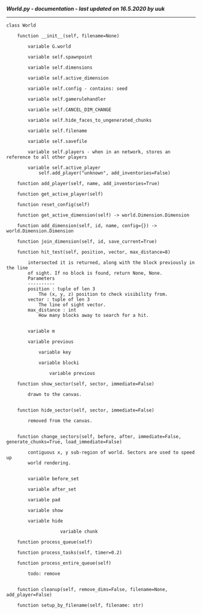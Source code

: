 ***World.py - documentation - last updated on 16.5.2020 by uuk***
___

    class World

        function __init__(self, filename=None)

            variable G.world

            variable self.spawnpoint

            variable self.dimensions

            variable self.active_dimension

            variable self.config - contains: seed

            variable self.gamerulehandler

            variable self.CANCEL_DIM_CHANGE

            variable self.hide_faces_to_ungenerated_chunks

            variable self.filename

            variable self.savefile

            variable self.players - when in an network, stores an reference to all other players

            variable self.active_player
                self.add_player("unknown", add_inventories=False)

        function add_player(self, name, add_inventories=True)

        function get_active_player(self)

        function reset_config(self)

        function get_active_dimension(self) -> world.Dimension.Dimension

        function add_dimension(self, id, name, config={}) -> world.Dimension.Dimension

        function join_dimension(self, id, save_current=True)

        function hit_test(self, position, vector, max_distance=8)
            
            intersected it is returned, along with the block previously in the line
            of sight. If no block is found, return None, None.
            Parameters
            ----------
            position : tuple of len 3
                The (x, y, z) position to check visibility from.
            vector : tuple of len 3
                The line of sight vector.
            max_distance : int
                How many blocks away to search for a hit.


            variable m

            variable previous

                variable key

                variable blocki

                    variable previous

        function show_sector(self, sector, immediate=False)
            
            drawn to the canvas.


        function hide_sector(self, sector, immediate=False)
            
            removed from the canvas.


        function change_sectors(self, before, after, immediate=False, generate_chunks=True, load_immediate=False)
            
            contiguous x, y sub-region of world. Sectors are used to speed up
            world rendering.


            variable before_set

            variable after_set

            variable pad

            variable show

            variable hide

                        variable chunk

        function process_queue(self)

        function process_tasks(self, timer=0.2)

        function process_entire_queue(self)
            
            todo: remove


        function cleanup(self, remove_dims=False, filename=None, add_player=False)

        function setup_by_filename(self, filename: str)